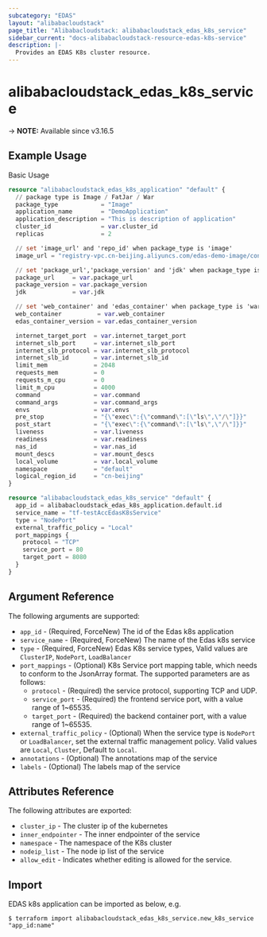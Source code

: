 ```yaml
---
subcategory: "EDAS"
layout: "alibabacloudstack"
page_title: "Alibabacloudstack: alibabacloudstack_edas_k8s_service"
sidebar_current: "docs-alibabacloudstack-resource-edas-k8s-service"
description: |-
  Provides an EDAS K8s cluster resource.
---
```


# alibabacloudstack_edas_k8s_service

-> **NOTE:** Available since v3.16.5

## Example Usage

Basic Usage

```terraform
resource "alibabacloudstack_edas_k8s_application" "default" {
  // package type is Image / FatJar / War
  package_type            = "Image"
  application_name        = "DemoApplication"
  application_description = "This is description of application"
  cluster_id              = var.cluster_id
  replicas                = 2

  // set 'image_url' and 'repo_id' when package_type is 'image'
  image_url = "registry-vpc.cn-beijing.aliyuncs.com/edas-demo-image/consumer:1.0"

  // set 'package_url','package_version' and 'jdk' when package_type is not 'image'
  package_url     = var.package_url
  package_version = var.package_version
  jdk             = var.jdk

  // set 'web_container' and 'edas_container' when package_type is 'war'
  web_container          = var.web_container
  edas_container_version = var.edas_container_version

  internet_target_port  = var.internet_target_port
  internet_slb_port     = var.internet_slb_port
  internet_slb_protocol = var.internet_slb_protocol
  internet_slb_id       = var.internet_slb_id
  limit_mem             = 2048
  requests_mem          = 0
  requests_m_cpu        = 0
  limit_m_cpu           = 4000
  command               = var.command
  command_args          = var.command_args
  envs                  = var.envs
  pre_stop              = "{\"exec\":{\"command\":[\"ls\",\"/\"]}}"
  post_start            = "{\"exec\":{\"command\":[\"ls\",\"/\"]}}"
  liveness              = var.liveness
  readiness             = var.readiness
  nas_id                = var.nas_id
  mount_descs           = var.mount_descs
  local_volume          = var.local_volume
  namespace             = "default"
  logical_region_id     = "cn-beijing"
}

resource "alibabacloudstack_edas_k8s_service" "default" {
  app_id = alibabacloudstack_edas_k8s_application.default.id
  service_name = "tf-testAccEdasK8sService"
  type = "NodePort"
  external_traffic_policy = "Local"
  port_mappings {
    protocol = "TCP"
    service_port = 80
    target_port = 8080
  }
}

```

## Argument Reference

The following arguments are supported:

* `app_id` - (Required, ForceNew) The id of the Edas k8s application
* `service_name` - (Required, ForceNew) The name of the Edas k8s service
* `type` - (Required, ForceNew) Edas K8s service types, Valid values are `ClusterIP`, `NodePort`, `LoadBalancer`
* `port_mappings` - (Optional) K8s Service port mapping table, which needs to conform to the JsonArray format. The supported parameters are as follows:
  * `protocol` - (Required) the service protocol, supporting TCP and UDP. 
  * `service_port` - (Required) the frontend service port, with a value range of 1~65535. 
  * `target_port` - (Required) the backend container port, with a value range of 1~65535. 
* `external_traffic_policy` - (Optional) When the service type is `NodePort` or `LoadBalancer`, set the external traffic management policy. Valid values are `Local`, `Cluster`, Default to `Local`.
* `annotations` - (Optional) The annotations map of the service
* `labels` - (Optional) The labels map of the service

## Attributes Reference

The following attributes are exported:

* `cluster_ip` - The cluster ip of the kubernetes
* `inner_endpointer` - The inner endpointer of the service
* `namespace` - The namespace of the K8s cluster
* `nodeip_list` - The node ip list of the service
* `allow_edit` - Indicates whether editing is allowed for the service. 

## Import

EDAS k8s application can be imported as below, e.g.

```
$ terraform import alibabacloudstack_edas_k8s_service.new_k8s_service "app_id:name"
```